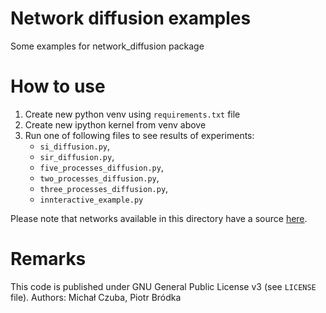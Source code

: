 # Network diffusion examples

Some examples for network_diffusion package

# How to use

1. Create new python venv using `requirements.txt` file
2. Create new ipython kernel from venv above
3. Run one of following files to see results of experiments:
   - `si_diffusion.py`,
   - `sir_diffusion.py`,
   - `five_processes_diffusion.py`,
   - `two_processes_diffusion.py`,
   - `three_processes_diffusion.py`,
   - `innteractive_example.py`

Please note that networks available in this directory have a source
[here](http://multilayer.it.uu.se/datasets.html).

# Remarks

This code is published under GNU General Public License v3 (see `LICENSE` file).
Authors: Michał Czuba, Piotr Bródka
